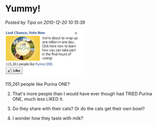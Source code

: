 # Yummy!

*Posted by Tipa on 2010-12-20 10:15:39*

[![](../../../uploads/2010/12/Fullscreen-capture-12202010-101059-AM.jpg "115,261 people like Purina ONE.")](../../../uploads/2010/12/Fullscreen-capture-12202010-101059-AM.jpg)

115,261 people like Purina ONE?


 2. That's more people than I would have ever though had TRIED Purina ONE, much less LIKED it.

 4. Do they share with their cats? Or do the cats get their own bowl?

 6. I wonder how they taste with milk?






